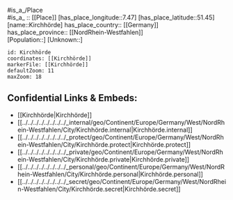 ﻿---
location: [51.45,7.47] 
mapzoom: [7,12] 
mapmarker: city 
type: City
tags:
- geo/City


SpocWebEntityId: 31449
isDeleted: false
confidential: public

---
#is_a_/Place  
#is_a_ :: [[Place]] 
[has_place_longitude::7.47] 
[has_place_latitude::51.45] 
[name::Kirchhörde] 
has_place_country:: [[Germany]]  
has_place_province:: [[NordRhein-Westfahlen]]  
[Population::] 
[Unknown::] 


```leaflet
id: Kirchhörde
coordinates: [[Kirchhörde]] 
markerFile: [[Kirchhörde]] 
defaultZoom: 11 
maxZoom: 18
```


## Confidential Links & Embeds: 
- [[Kirchhörde|Kirchhörde]]  
- [[../../../../../../../../_internal/geo/Continent/Europe/Germany/West/NordRhein-Westfahlen/City/Kirchhörde.internal|Kirchhörde.internal]] 
- [[../../../../../../../../_protect/geo/Continent/Europe/Germany/West/NordRhein-Westfahlen/City/Kirchhörde.protect|Kirchhörde.protect]] 
- [[../../../../../../../../_private/geo/Continent/Europe/Germany/West/NordRhein-Westfahlen/City/Kirchhörde.private|Kirchhörde.private]] 
- [[../../../../../../../../_personal/geo/Continent/Europe/Germany/West/NordRhein-Westfahlen/City/Kirchhörde.personal|Kirchhörde.personal]] 
- [[../../../../../../../../_secret/geo/Continent/Europe/Germany/West/NordRhein-Westfahlen/City/Kirchhörde.secret|Kirchhörde.secret]] 
